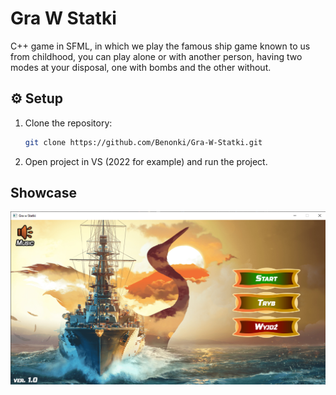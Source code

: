 # Gra W Statki

C++ game in SFML, in which we play the famous ship game known to us from childhood, you can play alone or with another person, having two modes at your disposal, one with bombs and the other without.

## ⚙️ Setup

1. Clone the repository:
    ```bash
    git clone https://github.com/Benonki/Gra-W-Statki.git
    ```
2. Open project in VS (2022 for example) and run the project.


## Showcase

<div align="center">
  <img src="https://github.com/Benonki/Portfolio/blob/main/StronaGlowna/sc/Statki.png" alt="Preview of My Project">
</div>


